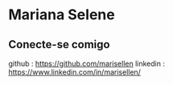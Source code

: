 # Mariana Selene
## Conecte-se comigo
github : https://github.com/marisellen
linkedin : https://www.linkedin.com/in/marisellen/ 

